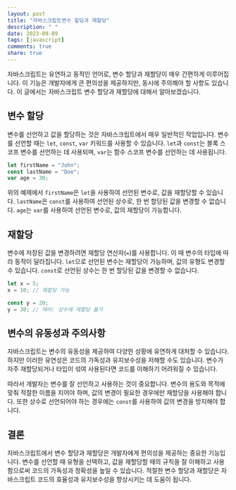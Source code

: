 ```yaml
---
layout: post
title: "자바스크립트변수 할당과 재할당"
description: " "
date: 2023-09-09
tags: [javascript]
comments: true
share: true
---
```


자바스크립트는 유연하고 동적인 언어로, 변수 할당과 재할당이 매우 간편하게 이루어집니다. 이 기능은 개발자에게 큰 편의성을 제공하지만, 동시에 주의해야 할 사항도 있습니다. 이 글에서는 자바스크립트 변수 할당과 재할당에 대해서 알아보겠습니다.

## 변수 할당

변수를 선언하고 값을 할당하는 것은 자바스크립트에서 매우 일반적인 작업입니다. 변수를 선언할 때는 `let`, `const`, `var` 키워드를 사용할 수 있습니다. `let`과 `const`는 블록 스코프 변수를 선언하는 데 사용되며, `var`는 함수 스코프 변수를 선언하는 데 사용됩니다.

```javascript
let firstName = "John";
const lastName = "Doe";
var age = 30;
```

위의 예제에서 `firstName`은 `let`을 사용하여 선언된 변수로, 값을 재할당할 수 있습니다. `lastName`은 `const`를 사용하여 선언된 상수로, 한 번 할당된 값을 변경할 수 없습니다. `age`는 `var`를 사용하여 선언된 변수로, 값의 재할당이 가능합니다.

## 재할당

변수에 저장된 값을 변경하려면 재할당 연산자(`=`)를 사용합니다. 이 때 변수의 타입에 따라 동작이 달라집니다. `let`으로 선언된 변수는 재할당이 가능하며, 값의 유형도 변경할 수 있습니다. `const`로 선언된 상수는 한 번 할당된 값을 변경할 수 없습니다.

```javascript
let x = 5;
x = 10; // 재할당 가능

const y = 20;
y = 30; // 에러: 상수에 재할당 불가
```

## 변수의 유동성과 주의사항

자바스크립트는 변수의 유동성을 제공하여 다양한 상황에 유연하게 대처할 수 있습니다. 하지만 이러한 유연성은 코드의 가독성과 유지보수성을 저해할 수도 있습니다. 변수가 자주 재할당되거나 타입이 섞여 사용된다면 코드를 이해하기 어려워질 수 있습니다.

따라서 개발자는 변수를 잘 선언하고 사용하는 것이 중요합니다. 변수의 용도와 목적에 맞춰 적절한 이름을 지어야 하며, 값의 변경이 필요한 경우에만 재할당을 사용해야 합니다. 또한 상수로 선언되어야 하는 경우에는 `const`를 사용하여 값의 변경을 방지해야 합니다.

## 결론

자바스크립트에서 변수 할당과 재할당은 개발자에게 편의성을 제공하는 중요한 기능입니다. 변수를 선언할 때 유형을 선택하고, 값을 재할당할 때의 규칙을 잘 이해하고 사용함으로써 코드의 가독성과 정확성을 높일 수 있습니다. 적절한 변수 할당과 재할당은 자바스크립트 코드의 효율성과 유지보수성을 향상시키는 데 도움이 됩니다.